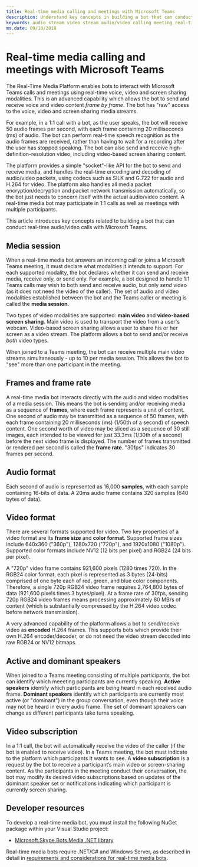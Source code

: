 ```yaml
---
title: Real-time media calling and meetings with Microsoft Teams
description: Understand key concepts in building a bot that can conduct real-time audio and video calls.
keywords: audio stream video stream audio/video calling meeting real-time media 
ms.date: 09/10/2018
---
```


# Real-time media calling and meetings with Microsoft Teams

The Real-Time Media Platform enables bots to interact with Microsoft Teams calls and meetings using real-time voice, video and screen sharing modalities. This is an advanced capability which allows the bot to send and receive voice and video content *frame by frame*. The bot has "raw" access to the voice, video and screen sharing media streams.

For example, in a 1:1 call with a bot, as the user speaks, the bot will receive 50 audio frames per second, with each frame containing 20 milliseconds (ms) of audio. The bot can perform real-time speech recognition as the audio frames are received, rather than having to wait for a recording after the user has stopped speaking. The bot can also send and receive high-definition-resolution video, including video-based screen sharing content.

The platform provides a simple "socket"-like API for the bot to send and receive media, and handles the real-time encoding and decoding of audio/video packets, using codecs such as SILK and G.722 for audio and H.264 for video. The platform also handles all media packet encryption/decryption and packet network transmission automatically, so the bot just needs to concern itself with the actual audio/video content. A real-time media bot may participate in 1:1 calls as well as meetings with multiple participants.

This article introduces key concepts related to building a bot that can conduct real-time audio/video calls with Microsoft Teams.

## Media session

When a real-time media bot answers an incoming call or joins a Microsoft Teams meeting, it must declare what modalities it intends to support. For each supported modality, the bot declares whether it can send and receive media, receive only, or send only. For example, a bot designed to handle 1:1 Teams calls may wish to both send and receive audio, but only *send* video (as it does not need the video of the caller). The set of audio and video modalities established between the bot and the Teams caller or meeting is called the **media session**.

Two types of video modalities are supported: **main video** and **video-based screen sharing**. Main video is used to transport the video from a user's webcam. Video-based screen sharing allows a user to share his or her screen as a video stream. The platform allows a
bot to send and/or receive *both* video types.

When joined to a Teams meeting, the bot can receive multiple main video streams simultaneously - up to 10 per media session. This allows the bot to "see" more than one participant in the meeting.

## Frames and frame rate

A real-time media bot interacts directly with the audio and video modalities of a media session. This means the bot is sending and/or receiving media as a sequence of **frames**, where each frame represents a unit of content. One second of audio may be transmitted as a sequence of 50 frames, with each frame containing 20 milliseconds (ms) (1/50th of a second) of speech content. One second worth of video may be sliced as a sequence of 30 still images, each intended to be viewed for just 33.3ms (1/30th of a second) before the next video frame is displayed. The number of frames transmitted or rendered per second is called the **frame rate**. "30fps" indicates 30 frames per second.

## Audio format

Each second of audio is represented as 16,000 **samples**, with each sample containing 16-bits of data. A 20ms audio frame contains 320 samples (640 bytes of data).

## Video format

There are several formats supported for video. Two key properties of a video format are its **frame size** and **color format**. Supported frame sizes include 640x360 ("360p"), 1280x720 ("720p"), and 1920x1080 ("1080p"). Supported color formats include NV12 (12 bits per pixel) and RGB24 (24 bits per pixel).

A "720p" video frame contains 921,600 pixels (1280 times 720). In the RGB24 color format, each pixel is represented as 3 bytes (24-bits) comprised of one byte each of red, green, and blue color components. Therefore, a single 720p RGB24 video frame requires 2,764,800 bytes of data (921,600 pixels times 3 bytes/pixel). At a frame rate of 30fps, sending 720p RGB24 video frames means processing approximately 80 MB/s of content (which is substantially compressed by the H.264 video codec before network transmission).

A very advanced capability of the platform allows a bot to send/receive video as **encoded** H.264 frames. This supports bots which provide their own H.264 encoder/decoder, or do not need the video stream decoded into raw RGB24 or NV12 bitmaps.

## Active and dominant speakers

When joined to a Teams meeting consisting of multiple participants, the bot can identify which meeeting participants are currently speaking. **Active speakers** identify which participants are being heard in each received audio frame. **Dominant speakers** identify which participants are currently most active (or "dominant") in the group conversation, even though their voice may not be heard in every audio frame. The set of dominant speakers can change as different participants take turns speaking.

## Video subscription

In a 1:1 call, the bot will automatically receive the video of the caller (if the bot is enabled to receive video). In a Teams meeting, the bot must indicate to the platform which participants it wants to see. A **video subscription** is a request by the bot to receive a participant’s main video or screen-sharing content. As the participants in the meeting conduct their conversation, the bot may modify its desired video subscriptions based on updates of the dominant speaker set or notifications indicating which participant is currently screen sharing.

## Developer resources

To develop a real-time media bot, you must install the following NuGet package within your Visual Studio project:

- [Microsoft.Skype.Bots.Media .NET library](https://www.nuget.org/packages?q=Microsoft.Skype.Bots.Media)

Real-time media bots require .NET/C# and Windows Server, as described in detail in [requirements and considerations for real-time media bots](~/concepts/calling-and-meeting/requirements-considerations-real-time-media-bots#real-time-media-bot-development-requires-cnet-and-windows-server).
